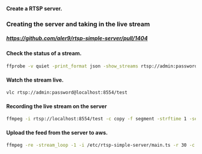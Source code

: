 #### Create a RTSP server.

### Creating the server and taking in the live stream
##### https://github.com/aler9/rtsp-simple-server/pull/1404

#### Check the status of a stream.
``` bash
ffprobe -v quiet -print_format json -show_streams rtsp://admin:password@localhost:8554/test
```

#### Watch the stream live.
``` bash
vlc rtsp://admin:password@localhost:8554/test
```

#### Recording the live stream on the server
``` bash
ffmpeg -i rtsp://localhost:8554/test -c copy -f segment -strftime 1 -segment_time 3600 -segment_format mpegts /etc/rtsp-simple-server/main.ts
```

#### Upload the feed from the server to aws.
``` bash
ffmpeg -re -stream_loop -1 -i /etc/rtsp-simple-server/main.ts -r 30 -c:v libx264 -pix_fmt yuv420p -profile:v main -preset veryfast -x264opts "nal-hrd=cbr:no-scenecut" -minrate 3000 -maxrate 3000 -g 60 -c:a aac -b:a 160k -ac 2 -ar 44100 -f flv rtmps://${INGEST_ENDPOINT}:443/app/${STREAM_KEY}
```

